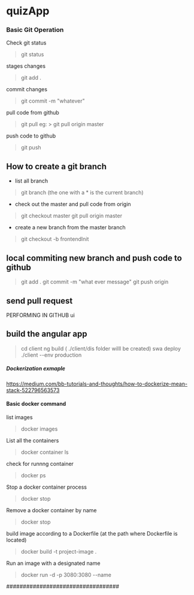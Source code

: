 # quizApp


### Basic Git Operation ###
Check git status
> git status

stages changes 
> git add .

commit changes
> git commit -m "whatever"

pull code from github
> git pull <github repo url> <branch name>
    eg:
        > git pull origin master

push code to github
> git push <github repo url> <branch name>


## How to create a git branch ##

- list all branch
> git branch
(the one with a * is the current branch)

- check out the master and pull code from origin
> git checkout master
> git pull origin master

- create a new branch from the master branch 
> git checkout -b frontendInit

## local commiting new branch and push code to github 
> git add .
> git commit -m "what ever message"
> git push origin <new branch name>

## send pull request ## 
PERFORMING IN GITHUB ui

## build the angular app ##
> cd client
> ng build ( ./client/dis folder willl be created)
> swa deploy ./client --env production


##### Dockerization exmaple #########
https://medium.com/bb-tutorials-and-thoughts/how-to-dockerize-mean-stack-522796563573


#### Basic docker command ####
list images
> docker images

List all the containers
> docker container ls

check for runnng container
> docker ps 

Stop a docker container process 
> docker stop <container name>

Remove a docker container by name
> docker stop <container name>

build image according to a Dockerfile (at the path where Dockerfile is located)
> docker build -t project-image .

Run an image with a designated name 
> docker run -d -p 3080:3080 --name <process name> <image name>

##################################
